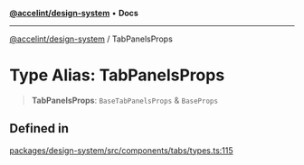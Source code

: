 [**@accelint/design-system**](../README.md) • **Docs**

***

[@accelint/design-system](../README.md) / TabPanelsProps

# Type Alias: TabPanelsProps

> **TabPanelsProps**: `BaseTabPanelsProps` & `BaseProps`

## Defined in

[packages/design-system/src/components/tabs/types.ts:115](https://github.com/gohypergiant/standard-toolkit/blob/258694cea8ed8bbd956b3cf5da47c2c9debcf127/packages/design-system/src/components/tabs/types.ts#L115)
